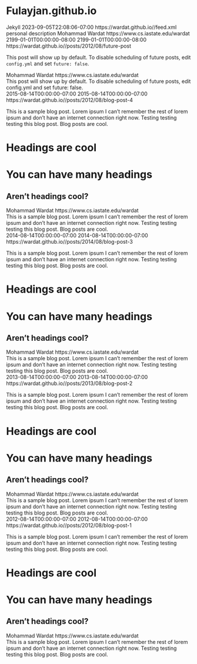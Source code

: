 # Fulayjan.github.io
<feed xmlns="http://www.w3.org/2005/Atom">
<generator uri="https://jekyllrb.com/" version="3.9.3">Jekyll</generator>
<link href="https://wardat.github.io//feed.xml" rel="self" type="application/atom+xml"/>
<link href="https://wardat.github.io//" rel="alternate" type="text/html"/>
<updated>2023-09-05T22:08:06-07:00</updated>
<id>https://wardat.github.io//feed.xml</id>
<title type="html">Mohammad Wardat</title>
<subtitle>personal description</subtitle>
<author>
<name>Mohammad Wardat</name>
<uri>https://www.cs.iastate.edu/wardat</uri>
</author>
<entry>
<title type="html">Future Blog Post</title>
<link href="https://wardat.github.io//posts/2012/08/blog-post-4/" rel="alternate" type="text/html" title="Future Blog Post"/>
<published>2199-01-01T00:00:00-08:00</published>
<updated>2199-01-01T00:00:00-08:00</updated>
<id>https://wardat.github.io//posts/2012/08/future-post</id>
<content type="html" xml:base="https://wardat.github.io//posts/2012/08/blog-post-4/"><p>This post will show up by default. To disable scheduling of future posts, edit <code class="language-plaintext highlighter-rouge">config.yml</code> and set <code class="language-plaintext highlighter-rouge">future: false</code>.</p></content>
<author>
<name>Mohammad Wardat</name>
<uri>https://www.cs.iastate.edu/wardat</uri>
</author>
<category term="cool posts"/>
<category term="category1"/>
<category term="category2"/>
<summary type="html">This post will show up by default. To disable scheduling of future posts, edit config.yml and set future: false.</summary>
</entry>
<entry>
<title type="html">Blog Post number 4</title>
<link href="https://wardat.github.io//posts/2012/08/blog-post-4/" rel="alternate" type="text/html" title="Blog Post number 4"/>
<published>2015-08-14T00:00:00-07:00</published>
<updated>2015-08-14T00:00:00-07:00</updated>
<id>https://wardat.github.io//posts/2012/08/blog-post-4</id>
<content type="html" xml:base="https://wardat.github.io//posts/2012/08/blog-post-4/"><p>This is a sample blog post. Lorem ipsum I can’t remember the rest of lorem ipsum and don’t have an internet connection right now. Testing testing testing this blog post. Blog posts are cool.</p> <h1 id="headings-are-cool">Headings are cool</h1> <h1 id="you-can-have-many-headings">You can have many headings</h1> <h2 id="arent-headings-cool">Aren’t headings cool?</h2></content>
<author>
<name>Mohammad Wardat</name>
<uri>https://www.cs.iastate.edu/wardat</uri>
</author>
<category term="cool posts"/>
<category term="category1"/>
<category term="category2"/>
<summary type="html">This is a sample blog post. Lorem ipsum I can’t remember the rest of lorem ipsum and don’t have an internet connection right now. Testing testing testing this blog post. Blog posts are cool.</summary>
</entry>
<entry>
<title type="html">Blog Post number 3</title>
<link href="https://wardat.github.io//posts/2014/08/blog-post-3/" rel="alternate" type="text/html" title="Blog Post number 3"/>
<published>2014-08-14T00:00:00-07:00</published>
<updated>2014-08-14T00:00:00-07:00</updated>
<id>https://wardat.github.io//posts/2014/08/blog-post-3</id>
<content type="html" xml:base="https://wardat.github.io//posts/2014/08/blog-post-3/"><p>This is a sample blog post. Lorem ipsum I can’t remember the rest of lorem ipsum and don’t have an internet connection right now. Testing testing testing this blog post. Blog posts are cool.</p> <h1 id="headings-are-cool">Headings are cool</h1> <h1 id="you-can-have-many-headings">You can have many headings</h1> <h2 id="arent-headings-cool">Aren’t headings cool?</h2></content>
<author>
<name>Mohammad Wardat</name>
<uri>https://www.cs.iastate.edu/wardat</uri>
</author>
<category term="cool posts"/>
<category term="category1"/>
<category term="category2"/>
<summary type="html">This is a sample blog post. Lorem ipsum I can’t remember the rest of lorem ipsum and don’t have an internet connection right now. Testing testing testing this blog post. Blog posts are cool.</summary>
</entry>
<entry>
<title type="html">Blog Post number 2</title>
<link href="https://wardat.github.io//posts/2013/08/blog-post-2/" rel="alternate" type="text/html" title="Blog Post number 2"/>
<published>2013-08-14T00:00:00-07:00</published>
<updated>2013-08-14T00:00:00-07:00</updated>
<id>https://wardat.github.io//posts/2013/08/blog-post-2</id>
<content type="html" xml:base="https://wardat.github.io//posts/2013/08/blog-post-2/"><p>This is a sample blog post. Lorem ipsum I can’t remember the rest of lorem ipsum and don’t have an internet connection right now. Testing testing testing this blog post. Blog posts are cool.</p> <h1 id="headings-are-cool">Headings are cool</h1> <h1 id="you-can-have-many-headings">You can have many headings</h1> <h2 id="arent-headings-cool">Aren’t headings cool?</h2></content>
<author>
<name>Mohammad Wardat</name>
<uri>https://www.cs.iastate.edu/wardat</uri>
</author>
<category term="cool posts"/>
<category term="category1"/>
<category term="category2"/>
<summary type="html">This is a sample blog post. Lorem ipsum I can’t remember the rest of lorem ipsum and don’t have an internet connection right now. Testing testing testing this blog post. Blog posts are cool.</summary>
</entry>
<entry>
<title type="html">Blog Post number 1</title>
<link href="https://wardat.github.io//posts/2012/08/blog-post-1/" rel="alternate" type="text/html" title="Blog Post number 1"/>
<published>2012-08-14T00:00:00-07:00</published>
<updated>2012-08-14T00:00:00-07:00</updated>
<id>https://wardat.github.io//posts/2012/08/blog-post-1</id>
<content type="html" xml:base="https://wardat.github.io//posts/2012/08/blog-post-1/"><p>This is a sample blog post. Lorem ipsum I can’t remember the rest of lorem ipsum and don’t have an internet connection right now. Testing testing testing this blog post. Blog posts are cool.</p> <h1 id="headings-are-cool">Headings are cool</h1> <h1 id="you-can-have-many-headings">You can have many headings</h1> <h2 id="arent-headings-cool">Aren’t headings cool?</h2></content>
<author>
<name>Mohammad Wardat</name>
<uri>https://www.cs.iastate.edu/wardat</uri>
</author>
<category term="cool posts"/>
<category term="category1"/>
<category term="category2"/>
<summary type="html">This is a sample blog post. Lorem ipsum I can’t remember the rest of lorem ipsum and don’t have an internet connection right now. Testing testing testing this blog post. Blog posts are cool.</summary>
</entry>
</feed>
